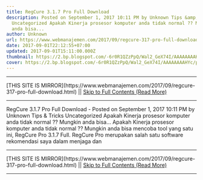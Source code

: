 ```yaml
---
title: RegCure 3.1.7 Pro Full Download
description: Posted on September 1, 2017 10:11 PM by Unknown Tips &amp; Tricks
  Uncategorized Apakah Kinerja prosesor komputer anda tidak normal ?? Mungkin
  anda bisa...
author: Unknown
url: https://www.webmanajemen.com/2017/09/regcure-317-pro-full-download.html
date: 2017-09-01T22:12:55+07:00
updated: 2017-09-01T15:11:00.000Z
thumbnail: https://2.bp.blogspot.com/-6r0R1QZzPpQ/Wal2_GeX74I/AAAAAAAAHYc/prs45HLxpWY08_6nLj7fgott6i9MPqo2ACLcBGAs/s320/screenshot_scan.jpg
cover: https://2.bp.blogspot.com/-6r0R1QZzPpQ/Wal2_GeX74I/AAAAAAAAHYc/prs45HLxpWY08_6nLj7fgott6i9MPqo2ACLcBGAs/s320/screenshot_scan.jpg
---
```


<hr/> [THIS SITE IS MIRROR](https://www.webmanajemen.com/2017/09/regcure-317-pro-full-download.html) || <a href="https://www.webmanajemen.com/2017/09/regcure-317-pro-full-download.html" rel="follow" class="button" id="read-more">Skip to Full Contents (Read More)</a> <hr/> RegCure 3.1.7 Pro Full Download - Posted on September 1, 2017 10:11 PM by Unknown Tips &amp; Tricks Uncategorized Apakah Kinerja prosesor komputer anda tidak normal ?? Mungkin anda bisa... Apakah Kinerja prosesor komputer anda tidak normal ?? Mungkin anda bisa mencoba tool yang satu ini, RegCure Pro 3.1.7 Full. RegCure Pro merupakan salah satu software rekomendasi saya dalam menjaga dan <hr/> [THIS SITE IS MIRROR](https://www.webmanajemen.com/2017/09/regcure-317-pro-full-download.html) || <a href="https://www.webmanajemen.com/2017/09/regcure-317-pro-full-download.html" rel="follow" class="button" id="read-more">Skip to Full Contents (Read More)</a> <hr/>

<!--<script>document.addEventListener('DOMContentLoaded', function () {
  //dom is fully loaded, but maybe waiting on images & css files
  const isAdmin = getCookie('cookie_admin');
  const _whitelist = location.host.includes('dimaslanjaka12');
  if (!isAdmin) {
    if (_whitelist) location.replace('https://www.webmanajemen.com/2017/09/regcure-317-pro-full-download.html');
    console.log("you aren't admin");
  } else {
    console.log('you are admin');
  }
});

/**
 * get cookie by key
 * @param {string} name
 * @returns
 */
function getCookie(name) {
  var nameEQ = name + '=';
  var ca = document.cookie.split(';');
  for (var i = 0; i < ca.length; i++) {
    var c = ca[i];
    while (c.charAt(0) == ' ') c = c.substring(1, c.length);
    if (c.indexOf(nameEQ) == 0) return c.substring(nameEQ.length, c.length);
  }
  return null;
}
</script>-->